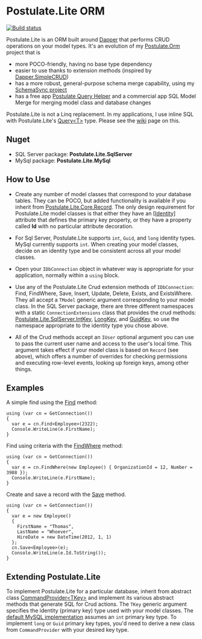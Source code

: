 # Postulate.Lite ORM

[![Build status](https://ci.appveyor.com/api/projects/status/ug7499knw4ut33yj/branch/master?svg=true)](https://ci.appveyor.com/project/adamosoftware/postulate-lite/branch/master)

Postulate.Lite is an ORM built around [Dapper](https://github.com/StackExchange/Dapper) that performs CRUD operations on your model types. It's an evolution of my [Postulate.Orm](https://github.com/adamosoftware/Postulate.Orm) project that is
- more POCO-friendly, having no base type dependency
- easier to use thanks to extension methods (inspired by [Dapper.SimpleCRUD](https://github.com/ericdc1/Dapper.SimpleCRUD))
- has a more robust, general-purpose schema merge capability, using my [SchemaSync project](https://github.com/adamosoftware/SchemaSync)
- has a free app [Postulate Query Helper](https://github.com/adamosoftware/Postulate.Zinger) and a commercial app SQL Model Merge for merging model class and database changes

Postulate.Lite is not a Linq replacement. In my applications, I use inline SQL with Postulate.Lite's [Query&lt;T&gt;](https://github.com/adamosoftware/Postulate.Lite/blob/master/Postulate.Lite.Core/Query.cs) type. Please see the [wiki](https://github.com/adamosoftware/Postulate.Lite/wiki/Using-the-Query-class) page on this.

## Nuget

- SQL Server package: **Postulate.Lite.SqlServer**
- MySql package: **Postulate.Lite.MySql**

## How to Use

- Create any number of model classes that correspond to your database tables. They can be POCO, but added functionality is available if you inherit from [Postulate.Lite.Core.Record](https://github.com/adamosoftware/Postulate.Lite/blob/master/Postulate.Lite.Core/Record.cs). The only design requirement for Postulate.Lite model classes is that either they have an [[Identity]](https://github.com/adamosoftware/Postulate.Lite/blob/master/Postulate.Lite.Core/Attributes/IdentityAttribute.cs) attribute that defines the primary key property, or they have a property called **Id** with no particular attribute decoration.

- For Sql Server, Postulate.Lite supports `int`, `Guid`, and `long` identity types. MySql currently supports `int`. When creating your model classes, decide on an identity type and be consistent across all your model classes.

- Open your `IDbConnection` object in whatever way is appropriate for your application, normally within a `using` block.

- Use any of the Postulate.Lite Crud extension methods of `IDbConnection`: Find, FindWhere, Save, Insert, Update, Delete, Exists, and ExistsWhere. They all accept a `TModel` generic argument corresponding to your model class. In the SQL Server package, there are three different namespaces with a static `ConnectionExtensions` class that provides the crud methods: [Postulate.Lite.SqlServer.IntKey](https://github.com/adamosoftware/Postulate.Lite/blob/master/Postulate.Lite.SqlServer/IntKey/ConnectionExtensions.cs), [LongKey](https://github.com/adamosoftware/Postulate.Lite/blob/master/Postulate.Lite.SqlServer/LongKey/ConnectionExtensions.cs), and [GuidKey](https://github.com/adamosoftware/Postulate.Lite/blob/master/Postulate.Lite.SqlServer/GuidKey/ConnectionExtensions.cs), so use the namespace appropriate to the identity type you chose above.

- All of the Crud methods accept an `IUser` optional argument you can use to pass the current user name and access to the user's local time. This argument takes effect if your model class is based on `Record` (see above), which offers a number of overrides for checking permissions and executing row-level events, looking up foreign keys, among other things.

## Examples

A simple find using the [Find](https://github.com/adamosoftware/Postulate.Lite/blob/master/Postulate.Lite.Core/CommandProvider_Crud.cs#L262) method:

```
using (var cn = GetConnection())
{
  var e = cn.Find<Employee>(2322);
  Console.WriteLine(e.FirstName);
}
```

Find using criteria with the [FindWhere](https://github.com/adamosoftware/Postulate.Lite/blob/master/Postulate.Lite.Core/CommandProvider_Crud.cs#L296) method:
```
using (var cn = GetConnection())
{
  var e = cn.FindWhere(new Employee() { OrganizationId = 12, Number = 3988 });
  Console.WriteLine(e.FirstName);
}
```

Create and save a record with the [Save](https://github.com/adamosoftware/Postulate.Lite/blob/master/Postulate.Lite.Core/CommandProvider_Crud.cs#L229) method.
```
using (var cn = GetConnection())
{
  var e = new Employee()
  {
    FirstName = "Thomas",
    LastName = "Whoever",
    HireDate = new DateTime(2012, 1, 1)
  };
  cn.Save<Employee>(e);
  Console.WriteLine(e.Id.ToString());
}
```

## Extending Postulate.Lite

To implement Postulate.Lite for a particular database, inherit from abstract class [CommandProvider&lt;TKey&gt;](https://github.com/adamosoftware/Postulate.Lite/blob/master/Postulate.Lite.Core/CommandProvider_Crud.cs) and implement its various abstract methods that generate SQL for Crud actions. The `TKey` generic argument specifies the identity (primary key) type used with your model classes. The [default MySQL implementation](https://github.com/adamosoftware/Postulate.Lite/blob/master/Postulate.Lite.MySql/MySqlProvider_Crud.cs) assumes an `int` primary key type. To implement `long` or `Guid` primary key types, you'd need to derive a new class from `CommandProvider` with your desired key type.

